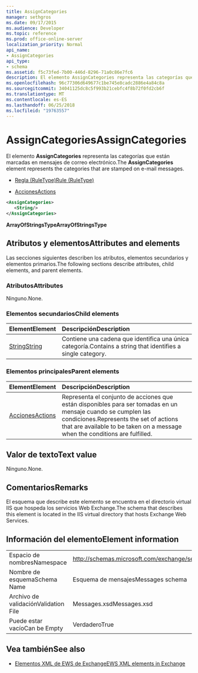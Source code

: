 ```yaml
---
title: AssignCategories
manager: sethgros
ms.date: 09/17/2015
ms.audience: Developer
ms.topic: reference
ms.prod: office-online-server
localization_priority: Normal
api_name:
- AssignCategories
api_type:
- schema
ms.assetid: f5c73fed-7b00-446d-8296-71a0c86e7fc6
description: El elemento AssignCategories representa las categorías que están marcadas en mensajes de correo electrónico.
ms.openlocfilehash: 96c77306d649677c1be745e8cadc2886e4a84c8a
ms.sourcegitcommit: 34041125dc8c5f993b21cebfc4f8b72f0fd2cb6f
ms.translationtype: MT
ms.contentlocale: es-ES
ms.lasthandoff: 06/25/2018
ms.locfileid: "19763557"
---
```

# <a name="assigncategories"></a><span data-ttu-id="417a7-103">AssignCategories</span><span class="sxs-lookup"><span data-stu-id="417a7-103">AssignCategories</span></span>

<span data-ttu-id="417a7-104">El elemento **AssignCategories** representa las categorías que están marcadas en mensajes de correo electrónico.</span><span class="sxs-lookup"><span data-stu-id="417a7-104">The **AssignCategories** element represents the categories that are stamped on e-mail messages.</span></span> 
  
- [<span data-ttu-id="417a7-105">Regla (RuleType)</span><span class="sxs-lookup"><span data-stu-id="417a7-105">Rule (RuleType)</span></span>](rule-ruletype.md)
  
- [<span data-ttu-id="417a7-106">Acciones</span><span class="sxs-lookup"><span data-stu-id="417a7-106">Actions</span></span>](actions.md)
  
```XML
<AssignCategories>
   <String/>
</AssignCategories>
```

 <span data-ttu-id="417a7-107">**ArrayOfStringsType**</span><span class="sxs-lookup"><span data-stu-id="417a7-107">**ArrayOfStringsType**</span></span>
## <a name="attributes-and-elements"></a><span data-ttu-id="417a7-108">Atributos y elementos</span><span class="sxs-lookup"><span data-stu-id="417a7-108">Attributes and elements</span></span>

<span data-ttu-id="417a7-109">Las secciones siguientes describen los atributos, elementos secundarios y elementos primarios.</span><span class="sxs-lookup"><span data-stu-id="417a7-109">The following sections describe attributes, child elements, and parent elements.</span></span>
  
### <a name="attributes"></a><span data-ttu-id="417a7-110">Atributos</span><span class="sxs-lookup"><span data-stu-id="417a7-110">Attributes</span></span>

<span data-ttu-id="417a7-111">Ninguno.</span><span class="sxs-lookup"><span data-stu-id="417a7-111">None.</span></span>
  
### <a name="child-elements"></a><span data-ttu-id="417a7-112">Elementos secundarios</span><span class="sxs-lookup"><span data-stu-id="417a7-112">Child elements</span></span>

|<span data-ttu-id="417a7-113">**Element**</span><span class="sxs-lookup"><span data-stu-id="417a7-113">**Element**</span></span>|<span data-ttu-id="417a7-114">**Descripción**</span><span class="sxs-lookup"><span data-stu-id="417a7-114">**Description**</span></span>|
|:-----|:-----|
|[<span data-ttu-id="417a7-115">String</span><span class="sxs-lookup"><span data-stu-id="417a7-115">String</span></span>](string.md) <br/> |<span data-ttu-id="417a7-116">Contiene una cadena que identifica una única categoría.</span><span class="sxs-lookup"><span data-stu-id="417a7-116">Contains a string that identifies a single category.</span></span>  <br/> |
   
### <a name="parent-elements"></a><span data-ttu-id="417a7-117">Elementos principales</span><span class="sxs-lookup"><span data-stu-id="417a7-117">Parent elements</span></span>

|<span data-ttu-id="417a7-118">**Element**</span><span class="sxs-lookup"><span data-stu-id="417a7-118">**Element**</span></span>|<span data-ttu-id="417a7-119">**Descripción**</span><span class="sxs-lookup"><span data-stu-id="417a7-119">**Description**</span></span>|
|:-----|:-----|
|[<span data-ttu-id="417a7-120">Acciones</span><span class="sxs-lookup"><span data-stu-id="417a7-120">Actions</span></span>](actions.md) <br/> |<span data-ttu-id="417a7-121">Representa el conjunto de acciones que están disponibles para ser tomadas en un mensaje cuando se cumplen las condiciones.</span><span class="sxs-lookup"><span data-stu-id="417a7-121">Represents the set of actions that are available to be taken on a message when the conditions are fulfilled.</span></span>  <br/> |
   
## <a name="text-value"></a><span data-ttu-id="417a7-122">Valor de texto</span><span class="sxs-lookup"><span data-stu-id="417a7-122">Text value</span></span>

<span data-ttu-id="417a7-123">Ninguno.</span><span class="sxs-lookup"><span data-stu-id="417a7-123">None.</span></span>
  
## <a name="remarks"></a><span data-ttu-id="417a7-124">Comentarios</span><span class="sxs-lookup"><span data-stu-id="417a7-124">Remarks</span></span>

<span data-ttu-id="417a7-125">El esquema que describe este elemento se encuentra en el directorio virtual IIS que hospeda los servicios Web Exchange.</span><span class="sxs-lookup"><span data-stu-id="417a7-125">The schema that describes this element is located in the IIS virtual directory that hosts Exchange Web Services.</span></span>
  
## <a name="element-information"></a><span data-ttu-id="417a7-126">Información del elemento</span><span class="sxs-lookup"><span data-stu-id="417a7-126">Element information</span></span>

|||
|:-----|:-----|
|<span data-ttu-id="417a7-127">Espacio de nombres</span><span class="sxs-lookup"><span data-stu-id="417a7-127">Namespace</span></span>  <br/> |http://schemas.microsoft.com/exchange/services/2006/messages  <br/> |
|<span data-ttu-id="417a7-128">Nombre de esquema</span><span class="sxs-lookup"><span data-stu-id="417a7-128">Schema Name</span></span>  <br/> |<span data-ttu-id="417a7-129">Esquema de mensajes</span><span class="sxs-lookup"><span data-stu-id="417a7-129">Messages schema</span></span>  <br/> |
|<span data-ttu-id="417a7-130">Archivo de validación</span><span class="sxs-lookup"><span data-stu-id="417a7-130">Validation File</span></span>  <br/> |<span data-ttu-id="417a7-131">Messages.xsd</span><span class="sxs-lookup"><span data-stu-id="417a7-131">Messages.xsd</span></span>  <br/> |
|<span data-ttu-id="417a7-132">Puede estar vacío</span><span class="sxs-lookup"><span data-stu-id="417a7-132">Can be Empty</span></span>  <br/> |<span data-ttu-id="417a7-133">Verdadero</span><span class="sxs-lookup"><span data-stu-id="417a7-133">True</span></span>  <br/> |
   
## <a name="see-also"></a><span data-ttu-id="417a7-134">Vea también</span><span class="sxs-lookup"><span data-stu-id="417a7-134">See also</span></span>

- [<span data-ttu-id="417a7-135">Elementos XML de EWS de Exchange</span><span class="sxs-lookup"><span data-stu-id="417a7-135">EWS XML elements in Exchange</span></span>](ews-xml-elements-in-exchange.md)

